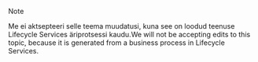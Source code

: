 > [!NOTE]
> <span data-ttu-id="b9e5f-101">Me ei aktsepteeri selle teema muudatusi, kuna see on loodud teenuse Lifecycle Services äriprotsessi kaudu.</span><span class="sxs-lookup"><span data-stu-id="b9e5f-101">We will not be accepting edits to this topic, because it is generated from a business process in Lifecycle Services.</span></span>